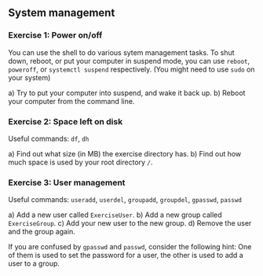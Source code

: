 ## System management

### Exercise 1: Power on/off

You can use the shell to do various sytem management tasks. To shut down, reboot,
or put your computer in suspend mode, you can use `reboot`, `poweroff`, or
`systemctl suspend` respectively. (You might need to use `sudo` on your system)

a) Try to put your computer into suspend, and wake it back up.
b) Reboot your computer from the command line.

### Exercise 2: Space left on disk

Useful commands: `df`, `dh`

a) Find out what size (in MB) the exercise directory has.
b) Find out how much space is used by your root directory `/`.

### Exercise 3: User management

Useful commands: `useradd`, `userdel`, `groupadd`, `groupdel`, `gpasswd`, `passwd`

a) Add a new user called `ExerciseUser`.
b) Add a new group called `ExerciseGroup`.
c) Add your new user to the new group.
d) Remove the user and the group again.

If you are confused by `gpasswd` and `passwd`, consider the following hint:
One of them is used to set the password for a user, the other is used to add
a user to a group.
